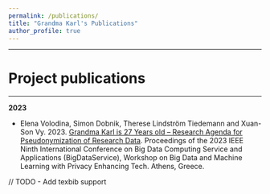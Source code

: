 ```yaml
---
permalink: /publications/
title: "Grandma Karl's Publications"
author_profile: true
---
```


--------

# Project publications

------
**2023**

* Elena Volodina, Simon Dobnik, Therese Lindström Tiedemann and Xuan-Son Vy. 2023. [Grandma Karl is 27 Years old – Research Agenda for Pseudonymization of Research Data](https://conferences.computer.org/cisosepub/pdfs/BigDataService2023-6X6dTK9dbY3khFk7JNapTA/337900a229/337900a229.pdf). Proceedings of the 2023 IEEE Ninth International Conference on Big Data Computing Service and Applications (BigDataService), Workshop on Big Data and Machine Learning with Privacy Enhancing Tech. Athens, Greece.




// TODO - Add texbib support
